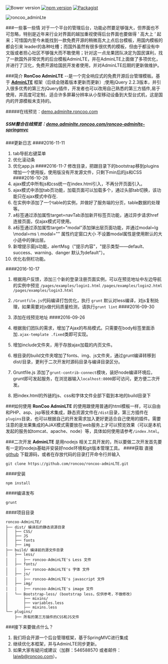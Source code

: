 
![Bower version](https://img.shields.io/bower/v/adminlte.svg)
[![npm version](https://img.shields.io/npm/v/admin-lte.svg)](https://www.npmjs.com/package/admin-lte)
[![Packagist](https://img.shields.io/packagist/v/almasaeed2010/adminlte.svg)](https://packagist.org/packages/almasaeed2010/adminlte)

![roncoo_adminLte](http://www.roncoo.com/images/adminlte.png)

###一些事一些情
对于一个平台的管理后台，功能必然要足够强大，但界面也不可忽略，特别是近年来行业对界面的越加重视使得后台界面也要做得 ‘ 高大上 ’ 起来；可惜国内至今未能找到一款免费开源的稍微高大上点后台模板，用国内模板的都会引来 leader的各种吐槽；而国外虽然有很多很优秀的模板，但由于都没有中文版或者担心社区不够强大而不敢使用；针对这一点龙果团队决定为国民谋利，找了一款国外非常优秀的后台模板AdminLTE，并在AdminLTE上面做了多项优化，并进行了汉化，免费开源给国民开发者使用，并对AdminLTE后期的更新做维护。

###简介
**RonCoo AdminLTE** --是一个完全响应式的免费开源后台管理模板。基于 **[AdminLTE](https://github.com/almasaeed2010/AdminLTE)** 框架（后续会随着版本更新而更新）;使用jQuery 2.2.3版本，并引入很多优秀的第三方jQuery插件，开发者也可以改用自己熟悉的第三方插件,易于使用，并高度可定制，适合许多屏幕分辨率从小型移动设备到大型台式机，这是国内的开源模板未支持的。

#####在线预览：[demo.adminlte.roncoo.com](http://demo.adminlte.roncoo.com/)
##### SSM整合在线预览：[demo.adminlte.roncoo.com/roncoo-adminlte-springmvc](http://demo.adminlte.roncoo.com/roncoo-adminlte-springmvc/)

###更新日志
####2016-11-11
1. tab导航右键菜单
2. 优化滚动条
3. 优化app.js
####2016-11-7
修改目录，把跟目录下的bootstrap移到plugins
增加一个使用版，使用版没有开发源文件，只剩下min后的js和CSS
####2016-10-28
1. ajax模式中所有js和css统一在index.html引入，不再分开页面引入。
2. ajax模式中添加tab页功能，加载页面可以加载多个，通过头部tab切换，该功能只在ajax模式中存在.
3. 在实例中添加了一个table的实例，并做好了服务端的分页，table数据的处理等。
4. a标签通过添加属性target=navTab添加新开标签页功能，通过异步请求href连接页面，仅ajax模式可使用。
5. a标签通过添加属性target="modal"添加弹出层页面功能，并通过modal=lg \modal=ms \ modal="" 属性约定窗口大小 不设置modal属性是使用默认的大小适中的弹出层。
6. 新增提示窗js功能，alertMsg（"提示内容"，"提示类型——default、success、warning、danger 默认为default"）。
7. 优化右侧栏功能。

####2016-10-17
1. 根据用户反馈，添加三个新的登录注册页面实例，可以在预览地址中左边导航的实例中预览
`/pages/examples/login1.html`
`/pages/examples/login2.html`
`/pages/examples/login3.html`

2. `/Gruntfile.js`代码编译打包优化，执行 `grunt` 默认对less编译，对js复制处理，如果需要对js做代码质量检测，请执行`grunt lint`
####2016-09-30
1. 添加在线预览地址
####2016-09-26
1. 根据我们团队的需求，增加了Ajax的布局模式。只需要在body标签里面添加`.ajax-template .fixed`类即可实现。
2. 增加include文件夹，用于存放ajax加载的内页文件。
3. 根目录的build文件夹增加了fonts、img、js文件夹，通过grunt编译转移到dist/目录，更利于二次开发时源码目录与编译目录区分。
4. Gruntfile.js 添加了`grunt-contrib-connect`模块，装好node编译环境后，grunt即可发起服务，在浏览器输入`localhost:8000`即可访问，更方便二次开发。
5. 把index.html的外链的js、css和字体文件全部下载到本地的build目录下

###如何使用
**RonCoo AdminLTE** 的使用跟使用普通的html模板一样，可以自由和PHP、asp、jsp等技术集成，静态资源文件在`/dist`目录，第三方插件在`plugins`目录，也可以根据自己的开发需求加入更好更适合自己使用的插件。需要注意的是龙果集成的AJAX模式需要放在web服务上才可以预览效果（可以是本机发起的服务如tomcat、apache、node）等，具体如何使用请参考`/index.html`。

###二次开发
**AdminLTE** 是用nodejs 相关工具开发的，所以要做二次开发首先要有一定的nodejs基础并安装好node环境和git版本管理工具。
####获取
直接 [github](https://github.com/roncoo/roncoo-adminLTE.git) 下载源码，或者在存放代码的目录打开命令行并输入
```
git clone https://github.com/roncoo/roncoo-adminLTE.git
```
####安装
```
npm install
```
####编译发布
```
grunt
```
####项目目录
```
roncoo-AdminLTE/
├── dist/ 编译后的静态资源目录
│   ├── CSS/
│   ├── JS
│   ├── fonts
│   ├── img
├── build/ 编译前的源文件目录
│   ├── less/
│   │   ├── roncoo-AdminLTE's Less 文件
│   ├── fonts/
│   │   ├── roncoo-AdminLTE's 字体 文件
│   ├── js/
│   │   ├── roncoo-AdminLTE's javascript 文件
│   ├── img/
│   │   ├── roncoo-AdminLTE's image 文件
│   └── Bootstrap-less/ (bootstrap less，仅供参考，不做修改)
│       ├── mixins/
│       ├── variables.less
│       ├── mixins.less
└── plugins/
    ├── 所有的第三方插件的CSS和JS文件
```

###接下来要做点什么？
1. 我们将会开源一个后台管理框架，基于SpringMVC进行集成
2. 继续优化本框架，并与AdminLTE同步更新。
3. 如果大家有疑问或建议（加群：546588570 或者邮件：laiwb@roncoo.com）。
